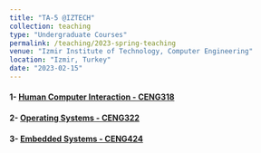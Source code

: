```yaml
---
title: "TA-5 @IZTECH"
collection: teaching
type: "Undergraduate Courses"
permalink: /teaching/2023-spring-teaching
venue: "Izmir Institute of Technology, Computer Engineering"
location: "Izmir, Turkey"
date: "2023-02-15"
---
```


#### 1- [Human Computer Interaction - CENG318](https://ceng.iyte.edu.tr/courses/ceng-318/)
#### 2- [Operating Systems - CENG322](https://ceng.iyte.edu.tr/courses/ceng-322/)
#### 3- [Embedded Systems - CENG424](https://ceng.iyte.edu.tr/courses/ceng-424/)
